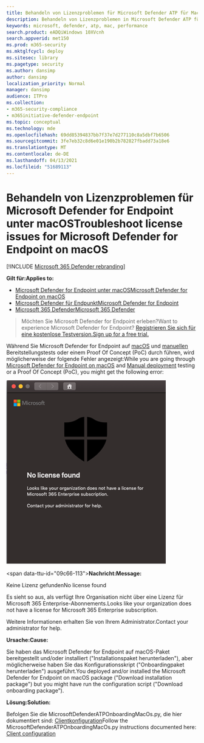 ```yaml
---
title: Behandeln von Lizenzproblemen für Microsoft Defender ATP für Mac
description: Behandeln von Lizenzproblemen in Microsoft Defender ATP für Mac.
keywords: microsoft, defender, atp, mac, performance
search.product: eADQiWindows 10XVcnh
search.appverid: met150
ms.prod: m365-security
ms.mktglfcycl: deploy
ms.sitesec: library
ms.pagetype: security
ms.author: dansimp
author: dansimp
localization_priority: Normal
manager: dansimp
audience: ITPro
ms.collection:
- m365-security-compliance
- m365initiative-defender-endpoint
ms.topic: conceptual
ms.technology: mde
ms.openlocfilehash: 69dd85394837bb7f37e7d277110c8a5dbf7b6506
ms.sourcegitcommit: 3fe7eb32c8d6e01e190b2b782827fbadd73a18e6
ms.translationtype: MT
ms.contentlocale: de-DE
ms.lasthandoff: 04/13/2021
ms.locfileid: "51689113"
---
```

# <a name="troubleshoot-license-issues-for-microsoft-defender-for-endpoint-on-macos"></a><span data-ttu-id="09c66-104">Behandeln von Lizenzproblemen für Microsoft Defender for Endpoint unter macOS</span><span class="sxs-lookup"><span data-stu-id="09c66-104">Troubleshoot license issues for Microsoft Defender for Endpoint on macOS</span></span>

[!INCLUDE [Microsoft 365 Defender rebranding](../../includes/microsoft-defender.md)]


<span data-ttu-id="09c66-105">**Gilt für:**</span><span class="sxs-lookup"><span data-stu-id="09c66-105">**Applies to:**</span></span>

- [<span data-ttu-id="09c66-106">Microsoft Defender for Endpoint unter macOS</span><span class="sxs-lookup"><span data-stu-id="09c66-106">Microsoft Defender for Endpoint on macOS</span></span>](microsoft-defender-endpoint-mac.md)
- [<span data-ttu-id="09c66-107">Microsoft Defender für Endpunkt</span><span class="sxs-lookup"><span data-stu-id="09c66-107">Microsoft Defender for Endpoint</span></span>](https://go.microsoft.com/fwlink/p/?linkid=2154037)
- [<span data-ttu-id="09c66-108">Microsoft 365 Defender</span><span class="sxs-lookup"><span data-stu-id="09c66-108">Microsoft 365 Defender</span></span>](https://go.microsoft.com/fwlink/?linkid=2118804)

> <span data-ttu-id="09c66-109">Möchten Sie Microsoft Defender for Endpoint erleben?</span><span class="sxs-lookup"><span data-stu-id="09c66-109">Want to experience Microsoft Defender for Endpoint?</span></span> [<span data-ttu-id="09c66-110">Registrieren Sie sich für eine kostenlose Testversion.</span><span class="sxs-lookup"><span data-stu-id="09c66-110">Sign up for a free trial.</span></span>](https://www.microsoft.com/microsoft-365/windows/microsoft-defender-atp?ocid=docs-wdatp-exposedapis-abovefoldlink)

<span data-ttu-id="09c66-111">Während Sie Microsoft Defender for Endpoint auf [macOS](microsoft-defender-endpoint-mac.md) und [manuellen](mac-install-manually.md) Bereitstellungstests oder einem Proof Of Concept (PoC) durch führen, wird möglicherweise der folgende Fehler angezeigt:</span><span class="sxs-lookup"><span data-stu-id="09c66-111">While you are going through [Microsoft Defender for Endpoint on macOS](microsoft-defender-endpoint-mac.md) and [Manual deployment](mac-install-manually.md) testing or a Proof Of Concept (PoC), you might get the following error:</span></span>

![Abbildung des Lizenzfehlers](images/no-license-found.png)

<span data-ttu-id="09c66-113&quot;>**Nachricht:**</span><span class=&quot;sxs-lookup&quot;><span data-stu-id=&quot;09c66-113&quot;>**Message:**</span></span> 

<span data-ttu-id=&quot;09c66-114&quot;>Keine Lizenz gefunden</span><span class=&quot;sxs-lookup&quot;><span data-stu-id=&quot;09c66-114&quot;>No license found</span></span>

<span data-ttu-id=&quot;09c66-115&quot;>Es sieht so aus, als verfügt Ihre Organisation nicht über eine Lizenz für Microsoft 365 Enterprise-Abonnements.</span><span class=&quot;sxs-lookup&quot;><span data-stu-id=&quot;09c66-115&quot;>Looks like your organization does not have a license for Microsoft 365 Enterprise subscription.</span></span>

<span data-ttu-id=&quot;09c66-116&quot;>Weitere Informationen erhalten Sie von Ihrem Administrator.</span><span class=&quot;sxs-lookup&quot;><span data-stu-id=&quot;09c66-116&quot;>Contact your administrator for help.</span></span>

<span data-ttu-id=&quot;09c66-117&quot;>**Ursache:**</span><span class=&quot;sxs-lookup&quot;><span data-stu-id=&quot;09c66-117&quot;>**Cause:**</span></span> 

<span data-ttu-id=&quot;09c66-118&quot;>Sie haben das Microsoft Defender for Endpoint auf macOS-Paket bereitgestellt und/oder installiert (&quot;Installationspaket herunterladen"), aber möglicherweise haben Sie das Konfigurationsskript ("Onboardingpaket herunterladen") ausgeführt.</span><span class="sxs-lookup"><span data-stu-id="09c66-118">You deployed and/or installed the Microsoft Defender for Endpoint on macOS package ("Download installation package") but you might have run the configuration script ("Download onboarding package").</span></span>

<span data-ttu-id="09c66-119">**Lösung:**</span><span class="sxs-lookup"><span data-stu-id="09c66-119">**Solution:**</span></span>

<span data-ttu-id="09c66-120">Befolgen Sie die MicrosoftDefenderATPOnboardingMacOs.py, die hier dokumentiert sind: [Clientkonfiguration](mac-install-manually.md#client-configuration)</span><span class="sxs-lookup"><span data-stu-id="09c66-120">Follow the MicrosoftDefenderATPOnboardingMacOs.py instructions documented here: [Client configuration](mac-install-manually.md#client-configuration)</span></span>


